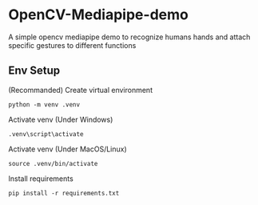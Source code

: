 # OpenCV-Mediapipe-demo
A simple opencv mediapipe demo to recognize humans hands and attach specific gestures to different functions

## Env Setup
(Recommanded) Create virtual environment

```
python -m venv .venv
```

Activate venv (Under Windows)

```
.venv\script\activate
```

Activate venv (Under MacOS/Linux)

```
source .venv/bin/activate
```


Install requirements

```
pip install -r requirements.txt
```